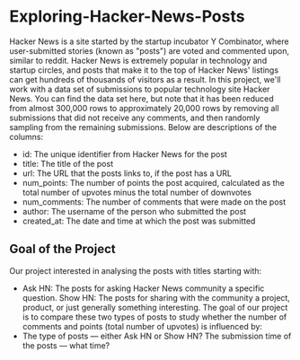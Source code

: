 # Exploring-Hacker-News-Posts

Hacker News is a site started by the startup incubator Y Combinator, where user-submitted stories (known as "posts") are voted and commented upon, similar to reddit. Hacker News is extremely popular in technology and startup circles, and posts that make it to the top of Hacker News' listings can get hundreds of thousands of visitors as a result. In this project, we'll work with a data set of submissions to popular technology site Hacker News.
You can find the data set here, but note that it has been reduced from almost 300,000 rows to approximately 20,000 rows by removing all submissions that did not receive any comments, and then randomly sampling from the remaining submissions. Below are descriptions of the columns:
- id: The unique identifier from Hacker News for the post
- title: The title of the post
- url: The URL that the posts links to, if the post has a URL
- num_points: The number of points the post acquired, calculated as the total number of upvotes minus the total number of downvotes
- num_comments: The number of comments that were made on the post
- author: The username of the person who submitted the post
- created_at: The date and time at which the post was submitted

## Goal of the Project
Our project interested in analysing the posts with titles starting with:
- Ask HN: The posts for asking Hacker News community a specific question. Show HN: The posts for sharing with the community a project, product, or just generally something interesting. The goal of our project is to compare these two types of posts to study whether the number of comments and points (total number of upvotes) is influenced by:
- The type of posts — either Ask HN or Show HN? The submission time of the posts — what time?
